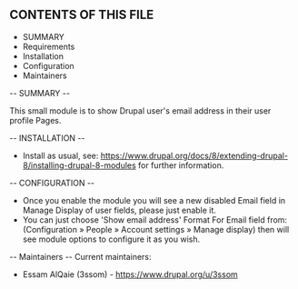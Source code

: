 CONTENTS OF THIS FILE
---------------------

 * SUMMARY
 * Requirements
 * Installation
 * Configuration
 * Maintainers

-- SUMMARY --

This small module is to show Drupal user's email address in their user
profile Pages.

-- INSTALLATION --
* Install as usual, see:
https://www.drupal.org/docs/8/extending-drupal-8/installing-drupal-8-modules
for further information.

-- CONFIGURATION --
 - Once you enable the module you will see a new disabled Email field in Manage
  Display of user fields, please just enable it.
 - You can just choose 'Show email address' Format For Email field from:
 (Configuration » People » Account settings » Manage display) then will see
 module options to configure it as you wish.

-- Maintainers --
Current maintainers:
* Essam AlQaie (3ssom) - https://www.drupal.org/u/3ssom
